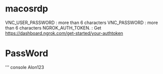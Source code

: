 # macosrdp
VNC_USER_PASSWORD : more than 6 characters 
VNC_PASSWORD      : more than 6 characters
NGROK_AUTH_TOKEN. : Get https://dashboard.ngrok.com/get-started/your-authtoken

# PassWord
''' console 
Alon123
